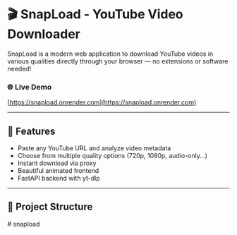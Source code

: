 # 🎬 SnapLoad - YouTube Video Downloader

SnapLoad is a modern web application to download YouTube videos in various qualities directly through your browser — no extensions or software needed!

### 🌐 Live Demo

[https://snapload.onrender.com](https://snapload.onrender.com)

---

## 🚀 Features

- Paste any YouTube URL and analyze video metadata
- Choose from multiple quality options (720p, 1080p, audio-only…)
- Instant download via proxy
- Beautiful animated frontend
- FastAPI backend with yt-dlp

---

## 📁 Project Structure
#   s n a p l o a d  
 